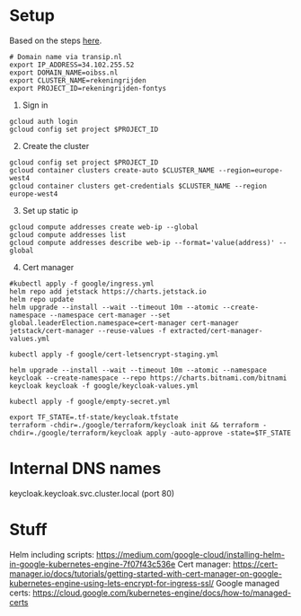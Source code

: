 # Setup

Based on the steps [here](https://cloud.google.com/kubernetes-engine/docs/deploy-app-cluster).

```shell
# Domain name via transip.nl
export IP_ADDRESS=34.102.255.52
export DOMAIN_NAME=oibss.nl
export CLUSTER_NAME=rekeningrijden
export PROJECT_ID=rekeningrijden-fontys
```

1. Sign in

 ```shell
gcloud auth login
gcloud config set project $PROJECT_ID
```

2. Create the cluster

```shell
gcloud config set project $PROJECT_ID
gcloud container clusters create-auto $CLUSTER_NAME --region=europe-west4
gcloud container clusters get-credentials $CLUSTER_NAME --region europe-west4
 ```

3. Set up static ip

```shell
gcloud compute addresses create web-ip --global
gcloud compute addresses list
gcloud compute addresses describe web-ip --format='value(address)' --global
  ```

4. Cert manager

```shell
#kubectl apply -f google/ingress.yml
helm repo add jetstack https://charts.jetstack.io
helm repo update
helm upgrade --install --wait --timeout 10m --atomic --create-namespace --namespace cert-manager --set global.leaderElection.namespace=cert-manager cert-manager jetstack/cert-manager --reuse-values -f extracted/cert-manager-values.yml
```
```shell
kubectl apply -f google/cert-letsencrypt-staging.yml
```
```shell
helm upgrade --install --wait --timeout 10m --atomic --namespace keycloak --create-namespace --repo https://charts.bitnami.com/bitnami keycloak keycloak -f google/keycloak-values.yml
```
```shell
kubectl apply -f google/empty-secret.yml
```
```shell
export TF_STATE=.tf-state/keycloak.tfstate
terraform -chdir=./google/terraform/keycloak init && terraform -chdir=./google/terraform/keycloak apply -auto-approve -state=$TF_STATE
```


# Internal DNS names

keycloak.keycloak.svc.cluster.local (port 80)

# Stuff

Helm including scripts: https://medium.com/google-cloud/installing-helm-in-google-kubernetes-engine-7f07f43c536e
Cert
manager: https://cert-manager.io/docs/tutorials/getting-started-with-cert-manager-on-google-kubernetes-engine-using-lets-encrypt-for-ingress-ssl/
Google managed certs: https://cloud.google.com/kubernetes-engine/docs/how-to/managed-certs